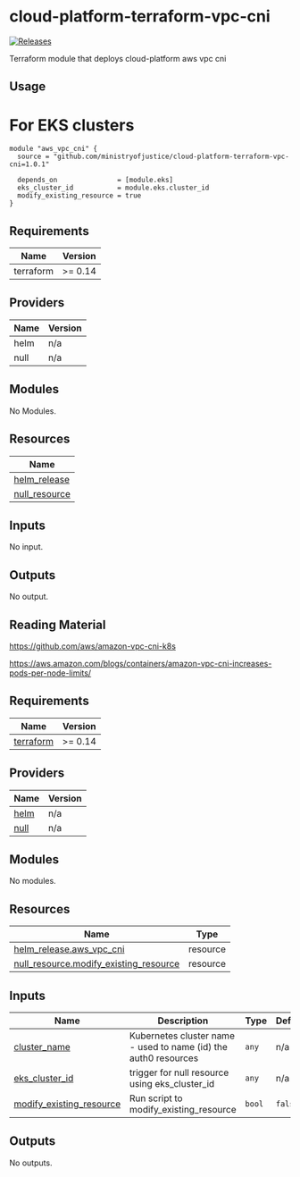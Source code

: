 # cloud-platform-terraform-vpc-cni

[![Releases](https://img.shields.io/github/release/ministryofjustice/cloud-platform-terraform-vpc-cni/all.svg?style=flat-square)](https://github.com/ministryofjustice/cloud-platform-terraform-vpc-cni/releases)

Terraform module that deploys cloud-platform aws vpc cni
## Usage

# For EKS clusters
```
module "aws_vpc_cni" {
  source = "github.com/ministryofjustice/cloud-platform-terraform-vpc-cni=1.0.1"

  depends_on               = [module.eks]
  eks_cluster_id           = module.eks.cluster_id
  modify_existing_resource = true
}
```
<!--- BEGIN_TF_DOCS --->
## Requirements

| Name | Version |
|------|---------|
| terraform | >= 0.14 |

## Providers

| Name | Version |
|------|---------|
| helm | n/a |
| null | n/a |

## Modules

No Modules.

## Resources

| Name |
|------|
| [helm_release](https://registry.terraform.io/providers/hashicorp/helm/latest/docs/resources/release) |
| [null_resource](https://registry.terraform.io/providers/hashicorp/null/latest/docs/resources/resource) |

## Inputs

No input.

## Outputs

No output.

<!--- END_TF_DOCS --->

## Reading Material
https://github.com/aws/amazon-vpc-cni-k8s

https://aws.amazon.com/blogs/containers/amazon-vpc-cni-increases-pods-per-node-limits/



<!-- BEGIN_TF_DOCS -->
## Requirements

| Name | Version |
|------|---------|
| <a name="requirement_terraform"></a> [terraform](#requirement\_terraform) | >= 0.14 |

## Providers

| Name | Version |
|------|---------|
| <a name="provider_helm"></a> [helm](#provider\_helm) | n/a |
| <a name="provider_null"></a> [null](#provider\_null) | n/a |

## Modules

No modules.

## Resources

| Name | Type |
|------|------|
| [helm_release.aws_vpc_cni](https://registry.terraform.io/providers/hashicorp/helm/latest/docs/resources/release) | resource |
| [null_resource.modify_existing_resource](https://registry.terraform.io/providers/hashicorp/null/latest/docs/resources/resource) | resource |

## Inputs

| Name | Description | Type | Default | Required |
|------|-------------|------|---------|:--------:|
| <a name="input_cluster_name"></a> [cluster\_name](#input\_cluster\_name) | Kubernetes cluster name - used to name (id) the auth0 resources | `any` | n/a | yes |
| <a name="input_eks_cluster_id"></a> [eks\_cluster\_id](#input\_eks\_cluster\_id) | trigger for null resource using eks\_cluster\_id | `any` | n/a | yes |
| <a name="input_modify_existing_resource"></a> [modify\_existing\_resource](#input\_modify\_existing\_resource) | Run script to modify\_existing\_resource | `bool` | `false` | no |

## Outputs

No outputs.
<!-- END_TF_DOCS -->